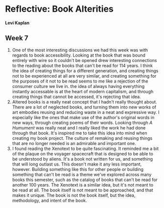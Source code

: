 # Reflective: Book Alterities

#### Levi Kaplan

## Week 7

1. One of the most interesting discussions we had this week was with regards to book accessibility.  Looking at the book that was bound entirely with wire so it couldn't be opened drew interesting connections to the reading about the books that can't be read for 114 years.  I think the idea of creating things for a different generation, and creating things not to be experienced at all are very similar, and creating something for the purposes of it not to be read seems to me like a rejection of the consumer culture we live in.  the idea of always having everything instantly accessable is at the heart of modern capitalism, and through creating things that cannot be accessed, it's rejecting that idea. 
2. Altered books is a really neat concept that I hadn't really thought about.  There are a lot of neglected books, and turning them into new works of art embodies reusing and reducing waste in a neat and expressive way.  I especially like the ones that make use of the author's original words in new ways, through creating poems of their words.  Looking through *A Humument* was really neat and I really liked the work he had done through that book.  It's inspired me to take this idea into mind when creating my book project.  The culture of remaking and reusing things that are no longer needed is an admirable and important one.  
3. I found reading the Xenotext to be quite fascinating.  It reminded me a bit of the plaque on the voyager spacecraft that is designed to be able to be understood by aliens.  It's a book not written for us, and something that will long outlast us.  This doesn't make it any less important, however.  Building something like this for other people or building something that can't be read is a theme we've explored across many books this semester, such as the catalog of books that can't be read for another 100 years.  The Xenotext is a similar idea, but it's not meant to be read at all. The book itself is not meant to be approached, and that makes it unique.  The book is not the book itself, but the idea, methodology, and intent of the book.
